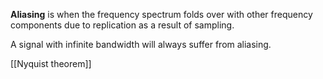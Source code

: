 **Aliasing** is when the frequency spectrum folds over with other frequency components due to replication as a result of sampling.

A signal with infinite bandwidth will always suffer from aliasing.

[[Nyquist theorem]]